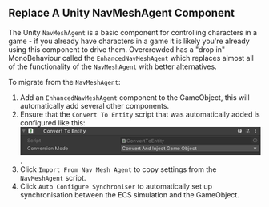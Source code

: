 ## Replace A Unity NavMeshAgent Component

The Unity `NavMeshAgent` is a basic component for controlling characters in a game - if you already have characters in a game it is likely you're already using this component to drive them. Overcrowded has a "drop in" MonoBehaviour called the `EnhancedNavMeshAgent` which replaces almost all of the functionality of the `NavMeshAgent` with better alternatives.

To migrate from the `NavMeshAgent`:

 1. Add an `EnhancedNavMeshAgent` component to the GameObject, this will automatically add several other components.
 2. Ensure that the `Convert To Entity` script that was automatically added is configured like this: ![Convert To Entity Inspector](../images/ConvertToEntityInspector.png).
 3. Click `Import From Nav Mesh Agent` to copy settings from the `NavMeshAgent` script.
 4. Click `Auto Configure Synchroniser` to automatically set up synchronisation between the ECS simulation and the GameObject.